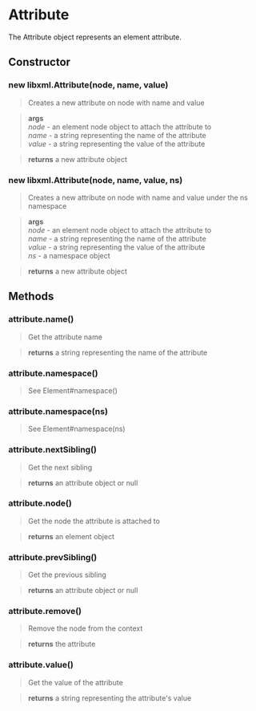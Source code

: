 # Attribute

The Attribute object represents an element attribute.

## Constructor


### new libxml.Attribute(node, name, value)

>Creates a new attribute on node with name and value

>**args**  
*node* - an element node object to attach the attribute to  
*name* - a string representing the name of the attribute  
*value* - a string representing the value of the attribute  


>**returns**  a new attribute object

### new libxml.Attribute(node, name, value, ns)

>Creates a new attribute on node with name and value under the ns
            namespace

>**args**  
*node* - an element node object to attach the attribute to  
*name* - a string representing the name of the attribute  
*value* - a string representing the value of the attribute  
*ns* - a namespace object  


>**returns**  a new attribute object

## Methods


### attribute.name()

>Get the attribute name

>**returns**  a string representing the name of the attribute

### attribute.namespace()

>See Element#namespace()

### attribute.namespace(ns)

>See Element#namespace(ns)

### attribute.nextSibling()

>Get the next sibling

>**returns**  an attribute object or null

### attribute.node()

>Get the node the attribute is attached to
            

>**returns**  an element object

### attribute.prevSibling()

>Get the previous sibling

>**returns**  an attribute object or null

### attribute.remove()

>Remove the node from the context

>**returns**  the attribute

### attribute.value()

>Get the value of the attribute

>**returns**  a string representing the attribute's value

